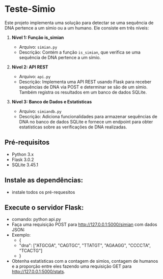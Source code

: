 # Teste-Simio

Este projeto implementa uma solução para detectar se uma sequência de DNA pertence a um símio ou a um humano. Ele consiste em três níveis:

1. **Nível 1: Função is_simian**
   - Arquivo: `simian.py`
   - Descrição: Contém a função `is_simian`, que verifica se uma sequência de DNA pertence a um símio.

2. **Nível 2: API REST**
   - Arquivo: `api.py`
   - Descrição: Implementa uma API REST usando Flask para receber sequências de DNA via POST e determinar se são de um símio. Também registra os resultados em um banco de dados SQLite.

3. **Nível 3: Banco de Dados e Estatísticas**
   - Arquivo: `simiandb.py`
   - Descrição: Adiciona funcionalidades para armazenar sequências de DNA no banco de dados SQLite e fornece um endpoint para obter estatísticas sobre as verificações de DNA realizadas.

## Pré-requisitos

- Python 3.x
- Flask 3.0.2
- SQLite 3.45.1

## Instale as dependências:
  - instale todos os pré-requesitos

## Execute o servidor Flask:
  - comando: python api.py
  - Faça uma requisição POST para http://127.0.0.1:5000/simian com dados JSON:
  - Exemplo:
     - {
     - "dna": ["ATGCGA", "CAGTGC", "TTATGT", "AGAAGG", "CCCCTA", "TCACTG"]
     - }
  - Obtenha estatísticas com a contagem de simios, contagem de humanos e a proporção entre eles fazendo uma requisição GET para http://127.0.0.1:5000/stats.
